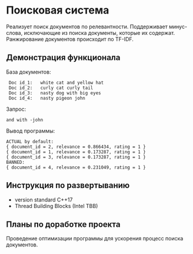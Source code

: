 # Поисковая система
Реализует поиск документов по релевантности. Поддерживает минус-слова, исключающие из поиска документы, которые их содержат. Ранжирование документов происходит по TF-IDF.
## Демонстрация функционала
База документов:
```   
 Doc id_1:   white cat and yellow hat
 Doc id_2:   curly cat curly tail
 Doc id_3:   nasty dog with big eyes
 Doc id_4:   nasty pigeon john
```

Запрос:
```
and with -john
```

Вывод программы:
```
ACTUAL by default:
{ document_id = 2, relevance = 0.866434, rating = 1 }
{ document_id = 1, relevance = 0.173287, rating = 1 }
{ document_id = 3, relevance = 0.173287, rating = 1 }
BANNED:
{ document_id = 4, relevance = 0.231049, rating = 1 }
```


## Инструкция по развертыванию
* version standard С++17
* Thread Building Blocks (Intel TBB)

## Планы по доработке проекта
Проведение оптимизации программы для ускорения процесс поиска документов.
